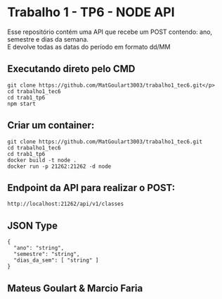 # Trabalho 1 - TP6 - NODE API
 Esse repositório contém uma API que recebe um POST contendo: ano, semestre e dias da semana. <br>
 E devolve todas as datas do período em formato dd/MM


## Executando direto pelo CMD

```
git clone https://github.com/MatGoulart3003/trabalho1_tec6.git</p>
cd trabalho1_tec6
cd trab1_tp6
npm start
```

## Criar um container:


```
git clone https://github.com/MatGoulart3003/trabalho1_tec6.git
cd trabalho1_tec6
cd trab1_tp6
docker build -t node .
docker run -p 21262:21262 -d node

```

## Endpoint da API para realizar o POST:
```
http://localhost:21262/api/v1/classes
```
## JSON Type
```
{
  "ano": "string",
  "semestre": "string",
  "dias_da_sem": [ "string" ]
}
```


## Mateus Goulart & Marcio Faria













